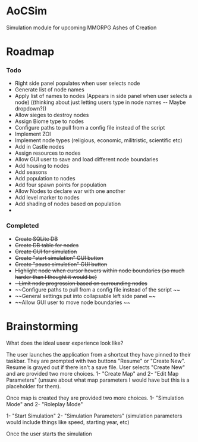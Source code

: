 # AoCSim
Simulation module for upcoming MMORPG Ashes of Creation


# Roadmap

### Todo

- Right side panel populates when user selects node
- Generate list of node names
- Apply list of names to nodes (Appears in side panel when user selects a node) ((thinking about just letting users type in node names -- Maybe dropdown?))
- Allow sieges to destroy nodes
- Assign Biome type to nodes
- Configure paths to pull from a config file instead of the script 
- Implement ZOI
- Implement node types (religious, economic, militristic, scientific etc)
- Add in Castle nodes
- Assign resources to nodes
- Allow GUI user to save and load different node boundaries
- Add housing to nodes
- Add seasons
- Add population to nodes
- Add four spawn points for population
- Allow Nodes to declare war with one another
- Add level marker to nodes
- Add shading of nodes based on population
- 


### Completed
- ~~Create SQLite DB~~
- ~~Create DB table for nodes~~
- ~~Create GUI for simulation~~
- ~~Create "start simulation" GUI button~~
- ~~Create "pause simulation" GUI button~~
- ~~Highlight node when cursor hovers within node boundaries (so much harder than I thought it would be)~~
- ~~- Limit node progression based on surrounding nodes~~
- ~~Configure paths to pull from a config file instead of the script ~~
- ~~General settings put into collapsable left side panel ~~
- ~~Allow GUI user to move node boundaries ~~



# Brainstorming

What does the ideal usesr experience look like? 

The user launches the application from a shortcut they have pinned to their taskbar. They are prompted with two buttons "Resume" or "Create New". Resume is grayed out if there isn't a save file. User selects "Create New" and are provided two more choices. 1- "Create Map" and 2- "Edit Map Parameters" (unsure about what map parameters I would have but this is a placeholder for them). 


Once map is created they are provided two more choices. 1- "Simulation Mode" and 2- "Roleplay Mode"


1- "Start Simulation" 2- "Simulation Parameters" (simulation parameters would include things like speed, starting year, etc) 

Once the user starts the simulation 

